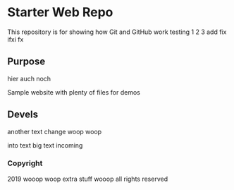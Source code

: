 # Starter Web Repo

This repository is for showing how Git and GitHub work
testing 1 2 3 add fix ifxi fx

## Purpose
hier auch noch

Sample website with plenty of files for demos

## Devels

another text change woop woop

into text
big text incoming

### Copyright

2019 wooop woop
extra stuff wooop all rights reserved